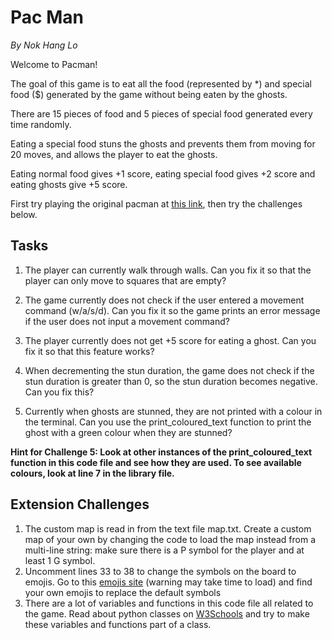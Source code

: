 # Pac Man

_By Nok Hang Lo_

Welcome to Pacman!

The goal of this game is to eat all the food (represented by \*) and special food ($) generated by the game without being eaten by the ghosts.

There are 15 pieces of food and 5 pieces of special food generated every time randomly.

Eating a special food stuns the ghosts and prevents them from moving for 20 moves, and allows the player to eat the ghosts.

Eating normal food gives +1 score, eating special food gives +2 score and eating ghosts give +5 score.

First try playing the original pacman at [this link](https://www.google.com/logos/2010/pacman10-i.html), then try the challenges below.

## Tasks

1. The player can currently walk through walls. Can you fix it so that the player can only move to squares that are empty?

2. The game currently does not check if the user entered a movement command (w/a/s/d). Can you fix it so the game prints an error message if the user does not input a movement command?

3. The player currently does not get +5 score for eating a ghost. Can you fix it so that this feature works?

4. When decrementing the stun duration, the game does not check if the stun duration is greater than 0, so the stun duration becomes negative. Can you fix this?

5. Currently when ghosts are stunned, they are not printed with a colour in the terminal. Can you use the print_coloured_text function to print the ghost with a green colour when they are stunned?

**Hint for Challenge 5: Look at other instances of the print_coloured_text function in this code file and see how they are used. To see available colours, look at line 7 in the library file.**

## Extension Challenges

1. The custom map is read in from the text file map.txt. Create a custom map of your own by changing the code to load the map instead from a multi-line string: make sure there is a P symbol for the player and at least 1 G symbol.
2. Uncomment lines 33 to 38 to change the symbols on the board to emojis. Go to this [emojis site](https://www.unicode.org/emoji/charts/full-emoji-list.html) (warning may take time to load) and find your own emojis to replace the default symbols
3. There are a lot of variables and functions in this code file all related to the game. Read about python classes on [W3Schools](https://www.w3schools.com/python/python_classes.asp) and try to make these variables and functions part of a class.
